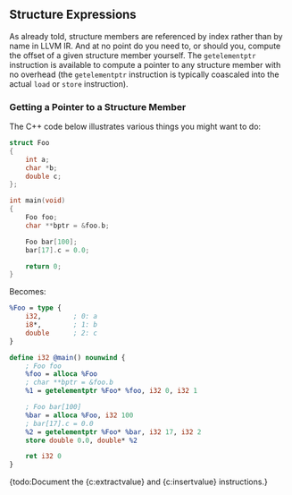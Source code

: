 ## Structure Expressions


As already told, structure members are referenced by index rather than by name in LLVM IR.  And at no point do you need to, or
should you, compute the offset of a given structure member yourself.  The `getelementptr` instruction is available to compute a
pointer to any structure member with no overhead (the `getelementptr` instruction is typically coascaled into the actual `load`
or `store` instruction).


### Getting a Pointer to a Structure Member

The C++ code below illustrates various things you might want to do:

```cpp
struct Foo
{
	int a;
	char *b;
	double c;
};

int main(void)
{
	Foo foo;
	char **bptr = &foo.b;

	Foo bar[100];
	bar[17].c = 0.0;

	return 0;
}
```

Becomes:


```ll
%Foo = type {
	i32,        ; 0: a
	i8*,        ; 1: b
	double      ; 2: c
}

define i32 @main() nounwind {
	; Foo foo
	%foo = alloca %Foo
	; char **bptr = &foo.b
	%1 = getelementptr %Foo* %foo, i32 0, i32 1

	; Foo bar[100]
	%bar = alloca %Foo, i32 100
	; bar[17].c = 0.0
	%2 = getelementptr %Foo* %bar, i32 17, i32 2
	store double 0.0, double* %2

	ret i32 0
}
```

{todo:Document the {c:extractvalue} and {c:insertvalue} instructions.}



